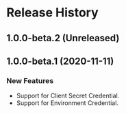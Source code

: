 # Release History

## 1.0.0-beta.2 (Unreleased)


## 1.0.0-beta.1 (2020-11-11)

### New Features

- Support for Client Secret Credential.
- Support for Environment Credential.
